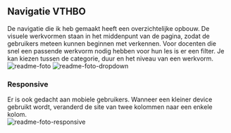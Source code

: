 ## Navigatie VTHBO
De navigatie die ik heb gemaakt heeft een overzichtelijke opbouw. De visuele werkvormen staan in het middenpunt van de pagina, zodat de gebruikers meteen kunnen beginnen met verkennen. Voor docenten die snel een passende werkvorm nodig hebben voor hun les is er een filter. Je kan kiezen tussen de categorie, duur en het niveau van een werkvorm. 
<br>
![readme-foto](https://user-images.githubusercontent.com/112855849/195568670-b3c618ee-3982-4a92-a4f4-836c9079ac7e.png)
![readme-foto-dropdown](https://user-images.githubusercontent.com/112855849/195570295-4d79da3b-612f-4fce-b2ea-80a7d3858814.png)

### Responsive
Er is ook gedacht aan mobiele gebruikers. Wanneer een kleiner device gebruikt wordt, veranderd de site van twee kolommen naar een enkele kolom.
<br>
![readme-foto-responsive](https://user-images.githubusercontent.com/112855849/195565293-a014df68-7580-496c-b9b1-f86987d1e2f4.png)
